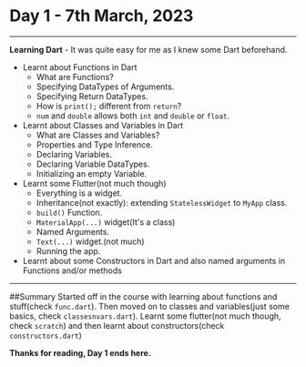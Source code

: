 # Day 1 - 7th March, 2023
---
**Learning Dart** - It was quite easy for me as I knew some Dart beforehand.
  * Learnt about Functions in Dart 
    * What are Functions?
    * Specifying DataTypes of Arguments.
    * Specifying Return DataTypes.
    * How is ```print();``` different from ```return```?
    * ```num``` and ```double``` allows both ```int``` and ```double``` or ```float```.
  * Learnt about Classes and Variables in Dart
    * What are Classes and Variables?
    * Properties and Type Inference.
    * Declaring Variables.
    * Declaring Variable DataTypes.
    * Initializing an empty Variable.
  * Learnt some Flutter(not much though)
    * Everything is a widget.
    * Inheritance(not exactly): extending ```StatelessWidget``` to ```MyApp``` class.
    * ```build()``` Function.
    * ```MaterialApp(...)``` widget(It's a class)
    * Named Arguments.
    * ```Text(...)``` widget.(not much)
    * Running the app.
  * Learnt about some Constructors in Dart and also named arguments in  Functions and/or methods

---
##Summary
Started off in the course with learning about functions and stuff(check ```func.dart```). Then moved on to classes and variables(just some basics, check ```classesnvars.dart```). Learnt some flutter(not much though, check ```scratch```) and then learnt about constructors(check ```constructors.dart```)

**Thanks for reading, Day 1 ends here.**

